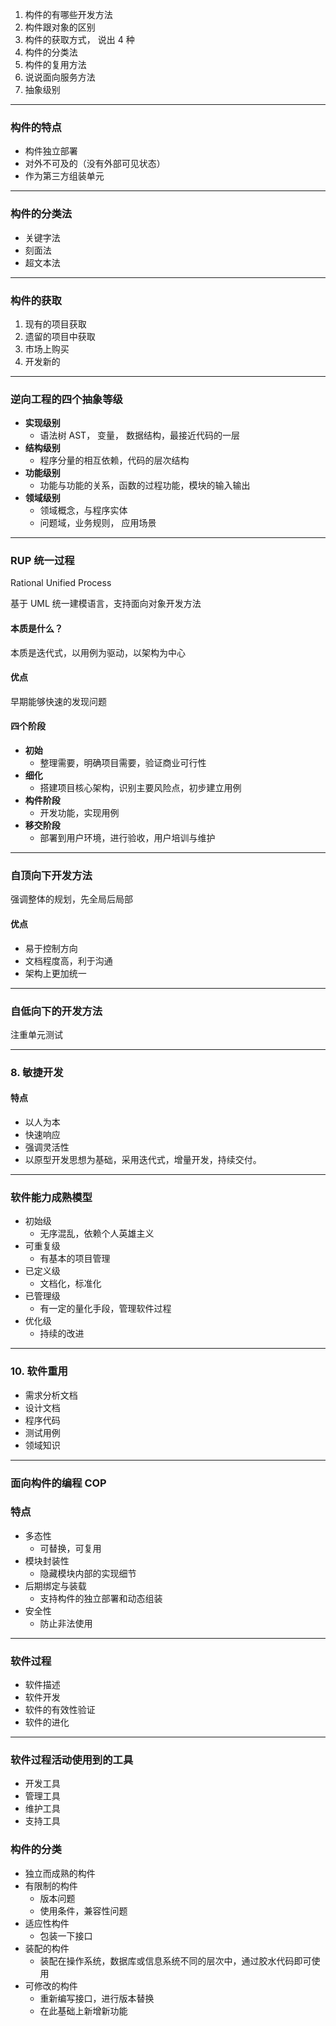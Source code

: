 
1. 构件的有哪些开发方法
2. 构件跟对象的区别
3. 构件的获取方式， 说出 4 种
4. 构件的分类法
5. 构件的复用方法
6. 说说面向服务方法
7. 抽象级别

---
### 构件的特点 

- 构件独立部署
- 对外不可及的（没有外部可见状态）
- 作为第三方组装单元

---

### 构件的分类法

- 关键字法
- 刻面法
- 超文本法

---
### 构件的获取

1. 现有的项目获取
2. 遗留的项目中获取
3. 市场上购买
4. 开发新的

---

### 逆向工程的四个抽象等级

- **实现级别**
	- 语法树 AST， 变量， 数据结构，最接近代码的一层
- **结构级别**
	- 程序分量的相互依赖，代码的层次结构
- **功能级别**
	- 功能与功能的关系，函数的过程功能，模块的输入输出
- **领域级别**
	- 领域概念，与程序实体
	- 问题域，业务规则， 应用场景

---

### RUP 统一过程

Rational Unified Process 

基于 UML 统一建模语言，支持面向对象开发方法

#### 本质是什么？
本质是迭代式，以用例为驱动，以架构为中心
#### 优点
早期能够快速的发现问题
#### 四个阶段
- **初始**
	- 整理需要，明确项目需要，验证商业可行性
- **细化**
	- 搭建项目核心架构，识别主要风险点，初步建立用例
- **构件阶段**
	- 开发功能，实现用例
- **移交阶段**
	- 部署到用户环境，进行验收，用户培训与维护

---

### 自顶向下开发方法

强调整体的规划，先全局后局部
#### 优点
- 易于控制方向
- 文档程度高，利于沟通
- 架构上更加统一

---

### 自低向下的开发方法

注重单元测试

---
### 8. 敏捷开发

#### 特点
- 以人为本
- 快速响应
- 强调灵活性
- 以原型开发思想为基础，采用迭代式，增量开发，持续交付。

---
### 软件能力成熟模型

- 初始级
	- 无序混乱，依赖个人英雄主义
- 可重复级
	- 有基本的项目管理
- 已定义级
	- 文档化，标准化
- 已管理级
	- 有一定的量化手段，管理软件过程
- 优化级
	- 持续的改进


---

### 10. 软件重用

- 需求分析文档
- 设计文档
- 程序代码
- 测试用例
- 领域知识

---

### 面向构件的编程 COP

### 特点
- 多态性
	- 可替换，可复用
- 模块封装性
	- 隐藏模块内部的实现细节
- 后期绑定与装载
	- 支持构件的独立部署和动态组装
- 安全性
	- 防止非法使用

---
### 软件过程
- 软件描述
- 软件开发
- 软件的有效性验证
- 软件的进化

---
### 软件过程活动使用到的工具

- 开发工具
- 管理工具
- 维护工具
- 支持工具

### 构件的分类

- 独立而成熟的构件
-  有限制的构件
	- 版本问题
	- 使用条件，兼容性问题
- 适应性构件
	- 包装一下接口
- 装配的构件
	- 装配在操作系统，数据库或信息系统不同的层次中，通过胶水代码即可使用
- 可修改的构件
	- 重新编写接口，进行版本替换
	- 在此基础上新增新功能









































